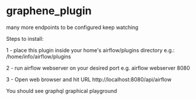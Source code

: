 # graphene_plugin
many more endpoints to be configured keep watching

Steps to install:

1 - place this plugin inside your home's airflow/plugins directory
e.g.: /home/info/airflow/plugins

2 - run airflow webserver on your desired port
e.g. airflow webserver 8080

3 - Open web browser and hit URL
http://localhost:8080/api/airflow


You should see graphql graphical playground
